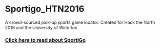# Sportigo_HTN2016
A crowd-sourced pick-up sports game locator. Created for Hack the North 2016 and the University of Waterloo

### [Click here to read about SportiGo](http://tash-had.com/blog.html#sportigoPost)
